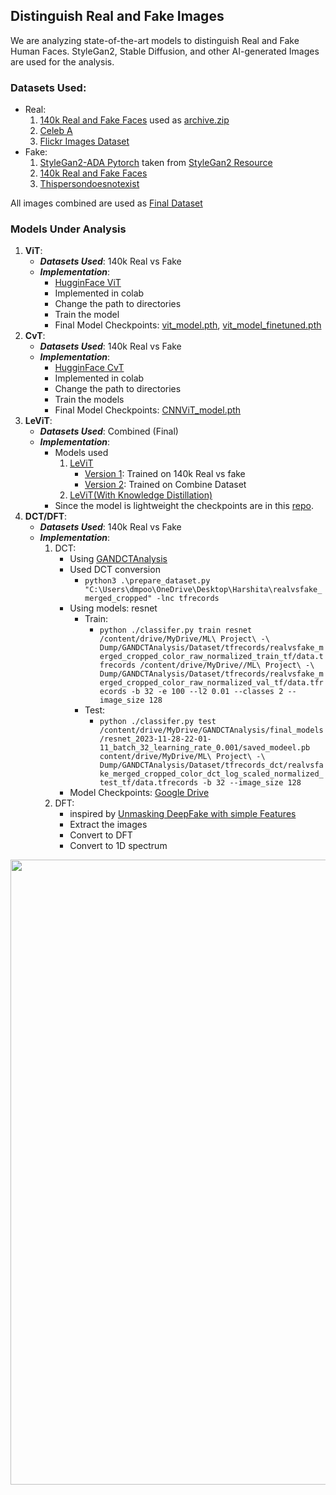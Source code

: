 ## Distinguish Real and Fake Images

We are analyzing state-of-the-art models to distinguish Real and Fake Human Faces. StyleGan2, Stable Diffusion, and other AI-generated Images are used for the analysis.

### Datasets Used:

*   Real:
    1.  [140k Real and Fake Faces](https://www.kaggle.com/datasets/xhlulu/140k-real-and-fake-faces) used as [archive.zip](https://drive.google.com/file/d/1_UYjNhjsdVxoOy0rmpTyGbOj-xUiVFwQ/view?usp=sharing)
    2.  [Celeb A](https://www.kaggle.com/datasets/jessicali9530/celeba-dataset)
    3.  [Flickr Images Dataset](https://github.com/NVlabs/ffhq-dataset)
*   Fake:
    1.  [StyleGan2-ADA Pytorch](https://github.com/HarshitaDPoojary/DistinguishGANFacesFromReal/blob/main/Dataset%20Preparation/SG2_ADA_PyTorch.ipynb) taken from [StyleGan2 Resource](https://ckeditor.com/docs/ckeditor5/latest/features/autoformat.html)
    2.  [140k Real and Fake Faces](https://www.kaggle.com/datasets/xhlulu/140k-real-and-fake-faces)
    3.  [Thispersondoesnotexist](https://www.kaggle.com/datasets/omjannu/thispersondoesnotexist)

All images combined are used as [Final Dataset](https://drive.google.com/file/d/1x9eB7Bk2jiekJT85ALIocStIDvWRi-ur/view?usp=sharing)

### Models Under Analysis

1.  **ViT**:
    *   _**Datasets Used**_: 140k Real vs Fake
    *   _**Implementation**_:
        *   [HugginFace ViT](https://huggingface.co/docs/transformers/model_doc/vit#vision-transformer-vit)
        *   Implemented in colab
        *   Change the path to directories
        *   Train the model
        *   Final Model Checkpoints: [vit_model.pth](https://drive.google.com/file/d/17GV8Eg91kTeDVhAx800X_wIL6VXbVae8/view?usp=sharing), [vit_model_finetuned.pth](https://drive.google.com/file/d/1-xnZuB5zX-IxCGchqFnQuTxZD8s067tw/view?usp=sharing)
2.  **CvT**:
    *   _**Datasets Used**_: 140k Real vs Fake
    *   _**Implementation**_:
        *   [HugginFace CvT](https://huggingface.co/docs/transformers/model_doc/cvt#convolutional-vision-transformer-cvt)
        *   Implemented in colab
        *   Change the path to directories
        *   Train the models
        *   Final Model Checkpoints: [CNNViT_model.pth](https://drive.google.com/file/d/1Bm_UxzUQKNQrHj3gMHEhKAqTkLuh2Wi1/view?usp=sharing)
3.  **LeViT**:
    *   _**Datasets Used**_: Combined (Final)
    *   _**Implementation**_:
        *   Models used
            1.  [LeViT](https://huggingface.co/docs/transformers/model_doc/levit#transformers.LevitForImageClassification)
                *   [Version 1](https://github.com/HarshitaDPoojary/DistinguishGANFacesFromReal/blob/main/Analysis/Transformer%20Analysis/LeVit.ipynb): Trained on 140k Real vs fake
                *   [Version 2](https://github.com/HarshitaDPoojary/DistinguishGANFacesFromReal/blob/main/Analysis/Transformer%20Analysis/LeVit_scratch.ipynb): Trained on Combine Dataset
            2.  [LeViT(With Knowledge Distillation)](https://huggingface.co/docs/transformers/model_doc/levit#transformers.LevitForImageClassificationWithTeacher)
        *   Since the model is lightweight the checkpoints are in this [repo](https://github.com/HarshitaDPoojary/DistinguishGANFacesFromReal/tree/main/Analysis/Transformer%20Analysis/models).
4.  **DCT/DFT**:
    *   _**Datasets Used**_: 140k Real vs Fake
    *   _**Implementation**_:
        1.  DCT:
            *   Using [GANDCTAnalysis](https://github.com/RUB-SysSec/GANDCTAnalysis/tree/master)
            *   Used DCT conversion
                *   `python3 .\prepare_dataset.py "C:\Users\dmpoo\OneDrive\Desktop\Harshita\realvsfake_merged_cropped" -lnc tfrecords`
            *   Using models: resnet
                *   Train:
                    *   `python ./classifer.py train resnet /content/drive/MyDrive/ML\ Project\ -\ Dump/GANDCTAnalysis/Dataset/tfrecords/realvsfake_merged_cropped_color_raw_normalized_train_tf/data.tfrecords /content/drive/MyDrive//ML\ Project\ -\ Dump/GANDCTAnalysis/Dataset/tfrecords/realvsfake_merged_cropped_color_raw_normalized_val_tf/data.tfrecords -b 32 -e 100 --l2 0.01 --classes 2 --image_size 128`
                *   Test:
                    *   `python ./classifer.py test /content/drive/MyDrive/GANDCTAnalysis/final_models/resnet_2023-11-28-22-01-11_batch_32_learning_rate_0.001/saved_modeel.pb content/drive/MyDrive/ML\ Project\ -\ Dump/GANDCTAnalysis/Dataset/tfrecords_dct/realvsfake_merged_cropped_color_dct_log_scaled_normalized_test_tf/data.tfrecords -b 32 --image_size 128`
            * Model Checkpoints: [Google Drive](https://drive.google.com/drive/folders/1-OHov_GUSMN1u-R-kou16CxjAHFReuOx?usp=sharing)
        2.  DFT:
            *   inspired by [Unmasking DeepFake with simple Features](https://github.com/cc-hpc-itwm/DeepFakeDetection/tree/master)
            *   Extract the images
            *   Convert to DFT
            *   Convert to 1D spectrum

<img align="center" src="img\pipeline.png" width="1000"/>
